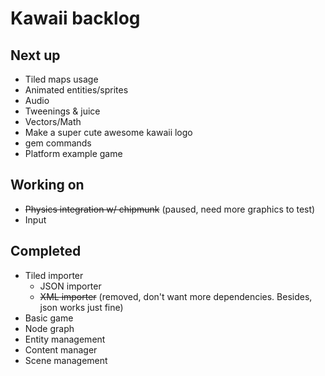 # Kawaii backlog

## Next up
* Tiled maps usage
* Animated entities/sprites
* Audio
* Tweenings & juice
* Vectors/Math
* Make a super cute awesome kawaii logo
* gem commands
* Platform example game

## Working on
* <del>Physics integration w/ chipmunk</del> (paused, need more graphics to test)
* Input

## Completed
* Tiled importer
	* JSON importer
	* <del>XML importer</del> (removed, don't want more dependencies. Besides, json works just fine)
* Basic game
* Node graph
* Entity management
* Content manager
* Scene management